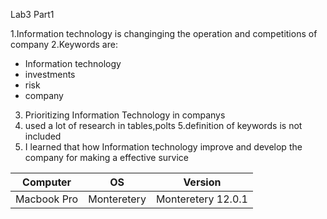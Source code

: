 Lab3 Part1 

1.Information technology is changinging the operation and competitions of company
2.Keywords are:
+ Information technology
+ investments
+ risk
+ company
3. Prioritizing Information Technology in companys
4. used a lot of research in tables,polts
5.definition of keywords is not included
6. I learned that how Information technology improve and develop the company for making a effective survice


| Computer | OS | Version |
| -------- | -- | ------- |
| Macbook Pro | Monteretery | Monteretery 12.0.1 |
